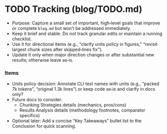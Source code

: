 # TODO Tracking (blog/TODO.md)

- Purpose: Capture a small set of important, high‑level goals that improve or complete `blog.md` but won’t be addressed immediately.
- Keep it brief and stable. Do not track granular edits or maintain a running checklist.
- Use it for directional items (e.g., “clarify units policy in figures,” “revisit largest chunk sizes after skipped‑lines fix”).
- Update it only when major direction changes or after substantial new results; otherwise leave as‑is.

### Items


- Units policy decision: Annotate CLI test names with units (e.g., “packed 7k tokens”, “original 1.3k lines”) or keep code as‑is and clarify in docs only?
- Future docs to consider:
  - Chunking Strategies details (mechanics, pros/cons)
  - Results Analysis details (methodology footnotes, comparator specifics)
- Optional later: Add a concise “Key Takeaways” bullet list to the Conclusion for quick scanning.
